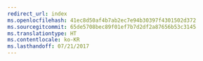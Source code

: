 ```yaml
---
redirect_url: index
ms.openlocfilehash: 41ec8d50af4b7ab2ec7e94b30397f4301502d372
ms.sourcegitcommit: 65de5708bec89f01ef7b7d2df2a87656b53c3145
ms.translationtype: HT
ms.contentlocale: ko-KR
ms.lasthandoff: 07/21/2017
---
```

